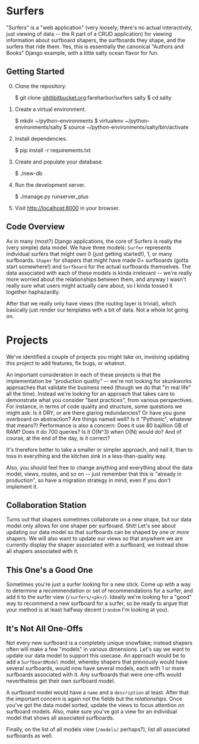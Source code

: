 # Surfers

"Surfers" is a "web application" (very loosely; there's no actual
interactivity, just viewing of data -- the R part of a CRUD application) for viewing
information about surfboard shapers, the surfboards they shape, and the surfers
that ride them.  Yes, this is essentially the canonical "Authors and Books" Django
example, with a little salty ocean flavor for fun.

## Getting Started

0. Clone the repository.

      $ git clone git@bitbucket.org:fareharbor/surfers salty
      $ cd salty

0. Create a virtual environment.

      $ mkdir ~/python-environments
      $ virtualenv ~/python-environments/salty
      $ source ~/python-environments/salty/bin/activate

0. Install dependencies.

      $ pip install -r requirements.txt

0. Create and populate your database.

      $ ./new-db

0. Run the development server.

      $ ./manage.py runserver_plus

0. Visit <http://localhost:8000> in your browser.

## Code Overview

As in many (most?) Django applications, the core of Surfers is really the (very simple)
data model. We have three models: `Surfer` represents individual surfers that might own
0 (just getting started!), 1, or many surfboards. `Shaper` for shapers that might have made
0+ surfboards (gotta start somewhere!) and `Surfboard` for the actual surfboards themselves.
The data associated with each of these models is kinda irrelevant -- we're really more
worried about the relationships between them, and anyway I wasn't really sure
what users might actually care about, so I kinda tossed it together haphazardly.

After that we really only have views  (the routing layer is trivial), which
basically just render our templates with a bit of data.  Not a whole lot going on.

# Projects

We've identified a couple of projects you might take on, involving updating this
project to add features, fix bugs, or whatnot.

An important consideration in each of these projects is that the implementation
be "production quality" -- we're not looking for skunkworks approaches that validate
the business need (though we do that "in real life" all the time).  Instead we're
looking for an approach that takes care to demonstrate what you consider "best
practices", from various perspectives. For instance, in terms of code quality
and structure, some questions we might ask: Is it DRY, or are there glaring
redundancies? Or have you gone overboard on abstraction? Are things named well?
Is it "Pythonic", whatever that means?) Performance is also a concern: Does
it use 80 bajillion GB of RAM? Does it do 700 queries? Is it O(N^3) when O(N)
would do? And of course, at the end of the day, is it correct?

It's therefore better to take a smaller or simpler approach, and nail it, than
to toss in everything and the kitchen sink in a less-than-quality way.

Also, you should feel free to change anything and everything about the data
model, views, routes, and so on -- just remember that this is "already in
production", so have a migration strategy in mind, even if you don't implement
it.

## Collaboration Station

Turns out that shapers sometimes collaborate on a new shape, but our data model
only allows for one shaper per surfboard. Shit! Let's see about updating our
data model so that surfboards can be shaped by *one or more* shapers. We will also
want to update our views so that anywhere we are currently display the shaper
associated with a surfboard, we instead show all shapers associated with it.

## This One's a Good One

Sometimes you're just a surfer looking for a new stick. Come up with a way to 
determine a recommendation or set of recommendations for a surfer, and add it
to the surfer view (`/surfers/<pk>/`).  Ideally we're looking for a "good"
way to recommend a new surfboard for a surfer, so be ready to argue that your
method is at least halfway decent (`random` I'm looking at you).

## It's Not All One-Offs

Not every new surfboard is a completely unique snowflake; instead shapers often
will make a few "models" in various dimensions.  Let's say we want to update our
data model to support this usecase.  An approach would be to add a `SurfboardModel`
model, whereby shapers that previously would have several surfboards, would now
have several models, each with 1 or more surfboards associated with it.  Any
surfboards that were one-offs would nevertheless get their own surfboard model.

A surfboard model would have a `name` and a `description` at least.  After that
the important concern is again not the fields but the *relationships*. Once you've
got the data model sorted, update the views to focus attention on surfboard models.
Also, make sure you've got a view for an individual model that shows all associated
surfboards.

Finally, on the list of all models view (`/models/` perhaps?), list all associated
surfboards as well.
